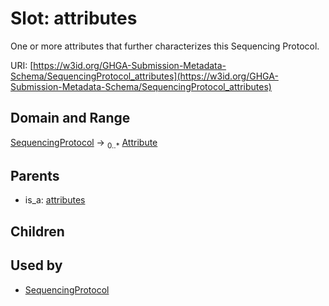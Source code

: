 
# Slot: attributes


One or more attributes that further characterizes this Sequencing Protocol.

URI: [https://w3id.org/GHGA-Submission-Metadata-Schema/SequencingProtocol_attributes](https://w3id.org/GHGA-Submission-Metadata-Schema/SequencingProtocol_attributes)


## Domain and Range

[SequencingProtocol](SequencingProtocol.md) &#8594;  <sub>0..\*</sub> [Attribute](Attribute.md)

## Parents

 *  is_a: [attributes](attributes.md)

## Children


## Used by

 * [SequencingProtocol](SequencingProtocol.md)
